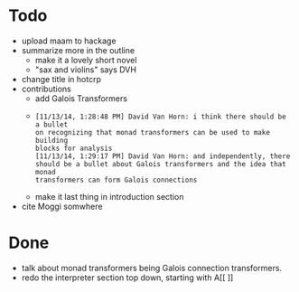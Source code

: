 # Todo

- upload maam to hackage
- summarize more in the outline
    - make it a lovely short novel
    - "sax and violins" says DVH
- change title in hotcrp
- contributions
    - add Galois Transformers
    - 
          [11/13/14, 1:28:48 PM] David Van Horn: i think there should be a bullet
          on recognizing that monad transformers can be used to make building
          blocks for analysis
          [11/13/14, 1:29:17 PM] David Van Horn: and independently, there
          should be a bullet about Galois transformers and the idea that monad
          transformers can form Galois connections
    - make it last thing in introduction section
- cite Moggi somwhere

# Done

- talk about monad transformers being Galois connection transformers.
- redo the interpreter section top down, starting with A[[ ]]
